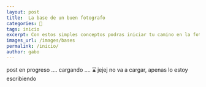 ```yaml
---
layout: post
title:  La base de un buen fotografo
categories: 📸
tags: inicio
excerpt: Con estos simples conceptos podras iniciar tu camino en la fotografia
images_url: /images/bases
permalink: /inicio/
author: gabo
---
```


post en progreso .... cargando .... ⌛️ jejej no va a cargar, apenas lo estoy escribiendo
